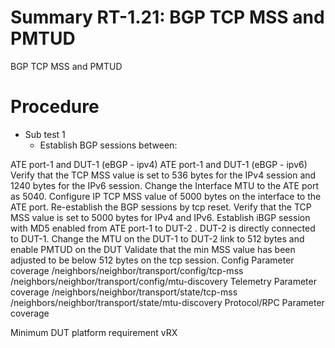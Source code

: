 # Summary RT-1.21: BGP TCP MSS and PMTUD
BGP TCP MSS and PMTUD

# Procedure
* Sub test 1
  * Establish BGP sessions between:

ATE port-1 and DUT-1 (eBGP - ipv4)
ATE port-1 and DUT-1 (eBGP - ipv6)
Verify that the TCP MSS value is set to 536 bytes for the IPv4 session and 1240 bytes for the IPv6 session.
Change the Interface MTU to the ATE port as 5040.
Configure IP TCP MSS value of 5000 bytes on the interface to the ATE port.
Re-establish the BGP sessions by tcp reset.
Verify that the TCP MSS value is set to 5000 bytes for IPv4 and IPv6.
Establish iBGP session with MD5 enabled from ATE port-1 to DUT-2 . DUT-2 is directly connected to DUT-1.
Change the MTU on the DUT-1 to DUT-2 link to 512 bytes and enable PMTUD on the DUT
Validate that the min MSS value has been adjusted to be below 512 bytes  on the tcp session.
Config Parameter coverage
/neighbors/neighbor/transport/config/tcp-mss
/neighbors/neighbor/transport/config/mtu-discovery
Telemetry Parameter coverage
/neighbors/neighbor/transport/state/tcp-mss
/neighbors/neighbor/transport/state/mtu-discovery
Protocol/RPC Parameter coverage


Minimum DUT platform requirement
vRX

